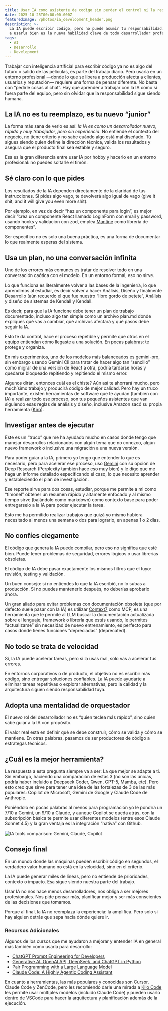 ```yaml
---
title: Usar IA como asistente de codigo sin perder el control ni la responsabilidad
date: 2025-10-25T00:00:00.000Z
featuredImage: /photos/ia_development_header.png
description: >-
  La IA puede escribir código, pero no puede asumir tu responsabilidad. Aprender
  a usarla bien es la nueva habilidad clave de todo desarrollador profesional.
tags:
  - AI
  - Desarrollo
  - Development
---
```


Trabajar con inteligencia artificial para escribir código ya no es algo del futuro o salido de las películas, es parte del trabajo diario. Pero usarla en un entorno profesional —donde lo que se libera a producción afecta a clientes, usuarios y reputación— requiere una forma de pensar diferente. No basta con “pedirle cosas al chat”. Hay que aprender a trabajar con la IA como si fuera parte del equipo, pero sin olvidar que la responsabilidad sigue siendo humana.

## La IA no es tu reemplazo, es tu nuevo “junior”

La forma más sana de verlo es así: *la IA es como un desarrollador nuevo, rápido y muy trabajador, pero sin experiencia*. No entiende el contexto del negocio, no tiene criterio y no sabe cuándo algo está mal diseñado. Tú sigues siendo quien define la dirección técnica, valida los resultados y asegura que el producto final sea estable y seguro.

Esa es la gran diferencia entre usar IA por hobby y hacerlo en un entorno profesional: no puedes soltarle el timón.

## Sé claro con lo que pides

Los resultados de la IA dependen directamente de la claridad de tus instrucciones. Si pides algo vago, te devolverá algo igual de vago (give it shit, and it will give you even more shit).

Por ejemplo, en vez de decir “haz un componente para login”, es mejor decir “crea un componente React llamado LoginForm con email y password, usando hooks y validación con zod, emplea [Mantine](https://mantine.dev/) como librería de componentes”.

Ser específico no es solo una buena práctica, es una forma de documentar lo que realmente esperas del sistema.

## Usa un plan, no una conversación infinita

Uno de los errores más comunes es tratar de resolver todo en una conversación caótica con el modelo. En un entorno formal, eso no sirve.

Lo que funciona es literalmente volver a las bases de la ingeniería, lo que aprendimos al estudiar, es decir volver a hacer Análisis, Diseño y finalmente Desarrollo (aún recuerdo el que fue nuestro “libro gordo de petete”, Análisis y diseño de sistemas de Kendall y Kendall.

Es decir, para que la IA funcione debe tener un plan de trabajo documentado, incluso algo tan simple como un archivo plan.md donde expliques qué vas a cambiar, qué archivos afectará y qué pasos debe seguir la IA.

Esto te da control, hace el proceso repetible y permite que otros en el equipo entiendan cómo llegaste a una solución. En pocas palabras: te protege y organiza.

En mis experimentos, uno de los modelos más balanceados es gemini-pro, sin embargo usando Gemini Cli para tratar de hacer algo tan “sencillo” como migrar  de una versión de React a otra, podría tardarse horas y quedarse bloqueado repitiendo y repitiendo el mismo error.

Algunos dirán, entonces cuál es el chiste? Aún así te ahorrará mucho, pero muchísimo trabajo y producirá código de mejor calidad.  Pero hay un truco importante, existen herramientas de software que te ayudan (también con IA) a realizar todo ese proceso, son tus pequeños asistentes que van siguiendo esas reglas de análisis y diseño, inclusive Amazon sacó su propia herramienta ([Kiro](https://kiro.dev/)).

## Investigar antes de ejecutar

Este es un “truco” que me ha ayudado mucho en casos donde tengo que manejar desarrollos relacionados con algún tema que no conozco, algún nuevo framework o inclusive una migración a una nueva versión.

Para poder guiar a la IA, primero yo tengo que entender lo que es necesario, pero para acelerar ese proceso, uso [Gemini](https://gemini.google.com/) con su opción de Deep Research (Perplexity también hace eso muy bien) y le digo que me haga un informe detallado especificando el caso, lo que necesito aprender y estableciendo el plan de investigación.

Ese reporte sirve para dos cosas, estudiar, porque me permite a mi como “timonel” obtener un resumen rápido y altamente enfocado y al mismo tiempo sirve (bajándolo como markdown) como contexto base para poder entregarselo a la IA para poder ejecutar la tarea.

Esto me ha permitido realizar trabajos que quizá yo mismo hubiera necesitado al menos una semana o dos para lograrlo, en apenas 1 o 2 días.

## No confíes ciegamente

El código que genera la IA puede compilar, pero eso no significa que esté bien. Puede tener problemas de seguridad, errores lógicos o usar librerías obsoletas.

El código de IA debe pasar exactamente los mismos filtros que el tuyo: revisión, testing y validación.

Un buen consejo: si no entiendes lo que la IA escribió, no lo subas a producción. Si no puedes mantenerlo después, no deberías aprobarlo ahora.

Un gran aliado para evitar problemas con documentación obsoleta (que por defecto suele pasar con la IA) es utilizar [Context7](https://context7.com/) como MCP, es una herramienta que le permite al LLM buscar la documentación actualizada sobre el lenguaje, framework o librería que estás usando, le permites “actualizarse” sin necesidad de nuevo entrenamiento, es perfecto para casos donde tienes funciones “depreciadas” (deprecated).

## No todo se trata de velocidad

Sí, la IA puede acelerar tareas, pero si la usas mal, solo vas a acelerar tus errores.

En entornos corporativos o de producto, el objetivo no es escribir más código, sino entregar soluciones confiables. La IA puede ayudarte a eliminar tareas repetitivas o explorar alternativas, pero la calidad y la arquitectura siguen siendo responsabilidad tuya.

## Adopta una mentalidad de orquestador

El nuevo rol del desarrollador no es “quien teclea más rápido”, sino quien sabe guiar a la IA con propósito.

El valor real está en definir qué se debe construir, cómo se valida y cómo se mantiene. En otras palabras, pasamos de ser productores de código a estrategas técnicos.

## ¿Cuál es la mejor herramienta?

La respuesta a esta pregunta siempre va a ser: La que mejor se adapte a ti.  Sin embargo, haciendo una comparación de estas 3 (no son las únicas, podría haber incluido a Deepseek Coder, Qwen, GPT-5, Mamba, etc).  Pero esto creo que sirve para tener una idea de las fortalezas de 3 de las más populares: Copilot de Microsoft, Gemini de Google y Claude Code de Anthropic.

Poniéndolo en pocas palabras al menos para programación yo le pondría un 7/10 a Gemini, un 9/10 a Claude, y aunque Copilot se queda atrás, con la subscripción básica te permite usar diferentes modelos (entre esos Claude Sonnet 4.5) y la gran ventaja es la integración “nativa” con Github.

![IA tools comparison: Gemini, Claude, Copilot](/photos/2025/ia-tools-comparison.png "IA tools comparison")

## Consejo final

En un mundo donde las máquinas pueden escribir código en segundos, el verdadero valor humano no está en la velocidad, sino en el criterio.

La IA puede generar miles de líneas, pero no entiende de prioridades, contexto o impacto. Esa sigue siendo nuestra parte del trabajo.

Usar IA no nos hace menos desarrolladores, nos obliga a ser mejores profesionales. Nos pide pensar más, planificar mejor y ser más conscientes de las decisiones que tomamos.

Porque al final, la IA no reemplaza la experiencia: la amplifica. Pero solo si hay alguien detrás que sepa hacia dónde quiere ir.

### Recursos Adicionales

Algunos de los cursos que me ayudaron a mejorar y entender IA en general más también como usarla para desarrollo:

* [ChatGPT Prompt Engineering for Developers](https://learn.deeplearning.ai/courses/chatgpt-prompt-eng)
* [Generative AI: OpenAI API, DeepSeek, and ChatGPT in Python](https://www.udemy.com/course/genai-openai-chatgpt/)
* [Pair Programming with a Large Language Model](https://learn.deeplearning.ai/courses/pair-programming-llm)
* [Claude Code: A Highly Agentic Coding Assistant](https://learn.deeplearning.ai/courses/claude-code-a-highly-agentic-coding-assistant)

En cuanto a herramientas, las más populares y conocidas son Cursor, Claude Code y ZenCode, pero les recomiendo darle una mirada a [Kilo Code](https://kilocode.ai/) les permite usar múltiples modelos (incluido Claude Code) y pueden usarlo dentro de VSCode para hacer la arquitectura y planificación además de la ejecución.
